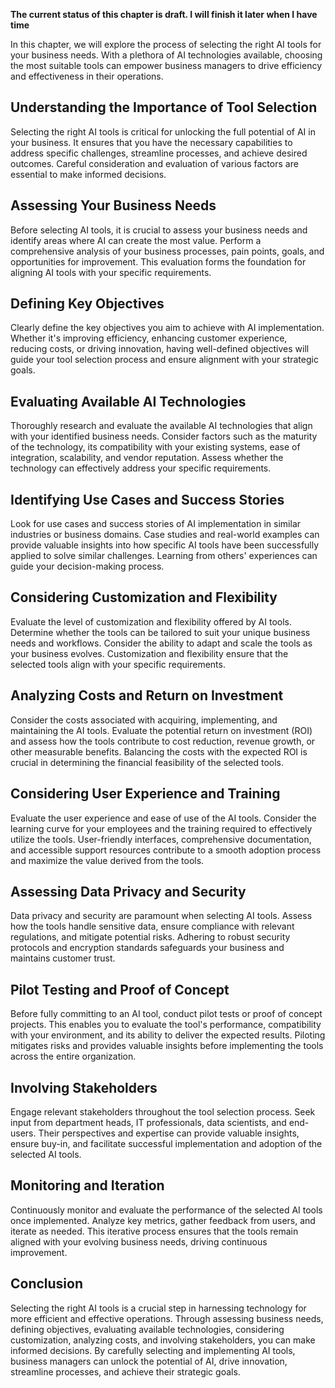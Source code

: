 **The current status of this chapter is draft. I will finish it later when I have time**

In this chapter, we will explore the process of selecting the right AI tools for your business needs. With a plethora of AI technologies available, choosing the most suitable tools can empower business managers to drive efficiency and effectiveness in their operations.

Understanding the Importance of Tool Selection
----------------------------------------------

Selecting the right AI tools is critical for unlocking the full potential of AI in your business. It ensures that you have the necessary capabilities to address specific challenges, streamline processes, and achieve desired outcomes. Careful consideration and evaluation of various factors are essential to make informed decisions.

Assessing Your Business Needs
-----------------------------

Before selecting AI tools, it is crucial to assess your business needs and identify areas where AI can create the most value. Perform a comprehensive analysis of your business processes, pain points, goals, and opportunities for improvement. This evaluation forms the foundation for aligning AI tools with your specific requirements.

Defining Key Objectives
-----------------------

Clearly define the key objectives you aim to achieve with AI implementation. Whether it's improving efficiency, enhancing customer experience, reducing costs, or driving innovation, having well-defined objectives will guide your tool selection process and ensure alignment with your strategic goals.

Evaluating Available AI Technologies
------------------------------------

Thoroughly research and evaluate the available AI technologies that align with your identified business needs. Consider factors such as the maturity of the technology, its compatibility with your existing systems, ease of integration, scalability, and vendor reputation. Assess whether the technology can effectively address your specific requirements.

Identifying Use Cases and Success Stories
-----------------------------------------

Look for use cases and success stories of AI implementation in similar industries or business domains. Case studies and real-world examples can provide valuable insights into how specific AI tools have been successfully applied to solve similar challenges. Learning from others' experiences can guide your decision-making process.

Considering Customization and Flexibility
-----------------------------------------

Evaluate the level of customization and flexibility offered by AI tools. Determine whether the tools can be tailored to suit your unique business needs and workflows. Consider the ability to adapt and scale the tools as your business evolves. Customization and flexibility ensure that the selected tools align with your specific requirements.

Analyzing Costs and Return on Investment
----------------------------------------

Consider the costs associated with acquiring, implementing, and maintaining the AI tools. Evaluate the potential return on investment (ROI) and assess how the tools contribute to cost reduction, revenue growth, or other measurable benefits. Balancing the costs with the expected ROI is crucial in determining the financial feasibility of the selected tools.

Considering User Experience and Training
----------------------------------------

Evaluate the user experience and ease of use of the AI tools. Consider the learning curve for your employees and the training required to effectively utilize the tools. User-friendly interfaces, comprehensive documentation, and accessible support resources contribute to a smooth adoption process and maximize the value derived from the tools.

Assessing Data Privacy and Security
-----------------------------------

Data privacy and security are paramount when selecting AI tools. Assess how the tools handle sensitive data, ensure compliance with relevant regulations, and mitigate potential risks. Adhering to robust security protocols and encryption standards safeguards your business and maintains customer trust.

Pilot Testing and Proof of Concept
----------------------------------

Before fully committing to an AI tool, conduct pilot tests or proof of concept projects. This enables you to evaluate the tool's performance, compatibility with your environment, and its ability to deliver the expected results. Piloting mitigates risks and provides valuable insights before implementing the tools across the entire organization.

Involving Stakeholders
----------------------

Engage relevant stakeholders throughout the tool selection process. Seek input from department heads, IT professionals, data scientists, and end-users. Their perspectives and expertise can provide valuable insights, ensure buy-in, and facilitate successful implementation and adoption of the selected AI tools.

Monitoring and Iteration
------------------------

Continuously monitor and evaluate the performance of the selected AI tools once implemented. Analyze key metrics, gather feedback from users, and iterate as needed. This iterative process ensures that the tools remain aligned with your evolving business needs, driving continuous improvement.

Conclusion
----------

Selecting the right AI tools is a crucial step in harnessing technology for more efficient and effective operations. Through assessing business needs, defining objectives, evaluating available technologies, considering customization, analyzing costs, and involving stakeholders, you can make informed decisions. By carefully selecting and implementing AI tools, business managers can unlock the potential of AI, drive innovation, streamline processes, and achieve their strategic goals.

